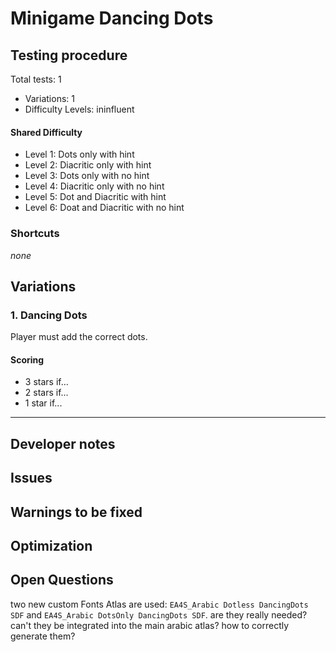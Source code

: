 # Minigame Dancing Dots

## Testing procedure

Total tests: 1
- Variations: 1
- Difficulty Levels: ininfluent

#### Shared Difficulty
- Level 1: Dots only with hint
- Level 2: Diacritic only with hint
- Level 3: Dots only with no hint
- Level 4: Diacritic only with no hint
- Level 5: Dot and Diacritic with hint
- Level 6: Doat and Diacritic with no hint

### Shortcuts
_none_

## Variations

### 1. Dancing Dots
Player must add the correct dots.

#### Scoring
- 3 stars if...
- 2 stars if...
- 1 star if...
---
## Developer notes

## Issues

## Warnings to be fixed

## Optimization

## Open Questions
two new custom Fonts Atlas are used: `EA4S_Arabic Dotless DancingDots SDF` and `EA4S_Arabic DotsOnly DancingDots SDF`. are they really needed? can't they be integrated into the main arabic atlas?
how to correctly generate them?
